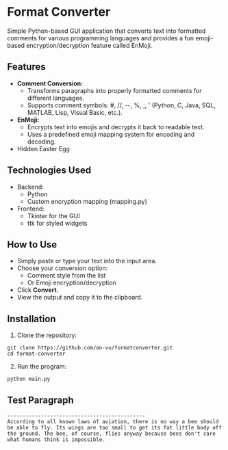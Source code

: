 # Format Converter

Simple Python-based GUI application that converts text into formatted comments for various programming languages and provides a fun emoji-based encryption/decryption feature called EnMoji.

## Features

- **Comment Conversion:**
    - Transforms paragraphs into properly formatted comments for different languages.
    - Supports comment symbols: #, //, --, %, ;, ' (Python, C, Java, SQL, MATLAB, Lisp, Visual Basic, etc.).
- **EnMoji:**
    - Encrypts text into emojis and decrypts it back to readable text.
    - Uses a predefined emoji mapping system for encoding and decoding.
- Hidden Easter Egg

## Technologies Used

- Backend:
    - Python
    - Custom encryption mapping (mapping.py)
- Frontend:
    - Tkinter for the GUI
    - ttk for styled widgets

## How to Use

- Simply paste or type your text into the input area.
- Choose your conversion option:
    - Comment style from the list
    - Or Emoji encryption/decryption
- Click **Convert**.
- View the output and copy it to the clipboard.

## Installation

1. Clone the repository:

```
git clone https://github.com/an-vu/formatconverter.git
cd format-converter
```

2. Run the program:
```
python main.py
```

## Test Paragraph

```
---------------------------------------------
According to all known laws of aviation, there is no way a bee should be able to fly. Its wings are too small to get its fat little body off the ground. The bee, of course, flies anyway because bees don't care what humans think is impossible.
```

